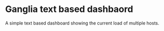 Ganglia text based dashbaord
============================

A simple text based dashboard showing the current load of multiple hosts.
